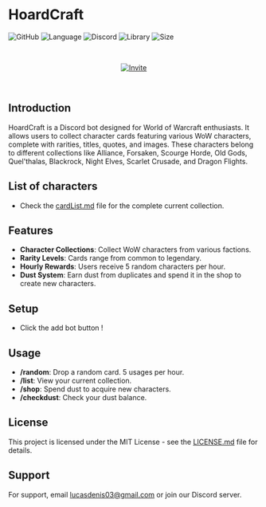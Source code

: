 # HoardCraft 


![GitHub](https://img.shields.io/github/license/ElRapt/hoardcraft)
![Language](https://img.shields.io/badge/Language-Python-blue)
![Discord](https://img.shields.io/badge/Discord-Bot-blueviolet)
![Library](https://img.shields.io/badge/Library-pycord-yellow)
![Size](https://img.shields.io/badge/Size-32MB-yellowgreen)


<br>
<p align="center">
  <a href="https://discord.com/api/oauth2/authorize?client_id=1172638884706918470&permissions=2147609600&scope=bot">
    <img src="https://img.shields.io/badge/Invite-Discord%20Bot-blue?style=for-the-badge&logo=discord" alt="Invite">
  </a>
</p>
<br>

## Introduction
HoardCraft is a Discord bot designed for World of Warcraft enthusiasts. It allows users to collect character cards featuring various WoW characters, complete with rarities, titles, quotes, and images. These characters belong to different collections like Alliance, Forsaken, Scourge Horde, Old Gods, Quel'thalas, Blackrock, Night Elves, Scarlet Crusade, and Dragon Flights.

## List of characters
- Check the [cardList.md](cardList.md) file for the complete current collection.

## Features
- **Character Collections**: Collect WoW characters from various factions.
- **Rarity Levels**: Cards range from common to legendary.
- **Hourly Rewards**: Users receive 5 random characters per hour.
- **Dust System**: Earn dust from duplicates and spend it in the shop to create new characters.

## Setup
- Click the add bot button !

## Usage
- **/random**: Drop a random card. 5 usages per hour.
- **/list**: View your current collection.
- **/shop**: Spend dust to acquire new characters.
- **/checkdust**: Check your dust balance.


## License
This project is licensed under the MIT License - see the [LICENSE.md](LICENSE.md) file for details.

## Support
For support, email lucasdenis03@gmail.com or join our Discord server.
